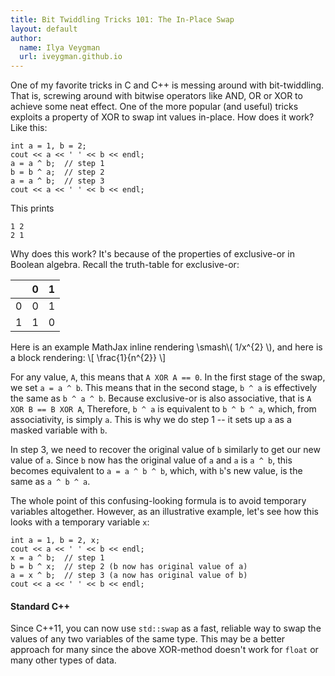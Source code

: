 ```yaml
---
title: Bit Twiddling Tricks 101: The In-Place Swap
layout: default
author:
  name: Ilya Veygman
  url: iveygman.github.io
---
```


One of my favorite tricks in C and C++ is messing around with bit-twiddling. That is, screwing around with bitwise operators like AND, OR or XOR to achieve some neat effect. One of the more popular (and useful) tricks exploits a property of XOR to swap int values in-place. How does it work? Like this:

	int a = 1, b = 2;
	cout << a << ' ' << b << endl;
	a = a ^ b;	// step 1
	b = b ^ a;	// step 2
	a = a ^ b;	// step 3
	cout << a << ' ' << b << endl;

This prints

	1 2
	2 1

Why does this work? It's because of the properties of exclusive-or in Boolean algebra. Recall the truth-table for exclusive-or:

|   | 0 | 1 |
|---|---|---|
| 0 | 0 | 1 |
| 1 | 1 | 0 |

Here is an example MathJax inline rendering \\smash\\( 1/x^{2} \\), and here is a block rendering: 
\\[ \frac{1}{n^{2}} \\]

For any value, `A`, this means that `A XOR A == 0`. In the first stage of the swap, we set `a = a ^ b`. This means that in the second stage, `b ^ a` is effectively the same as `b ^ a ^ b`. Because exclusive-or is also associative, that is `A XOR B == B XOR A`, Therefore, `b ^ a` is equivalent to `b ^ b ^ a`, which, from associativity, is simply `a`. This is why we do step 1 -- it sets up `a` as a masked variable with `b`.

In step 3, we need to recover the original value of `b` similarly to get our new value of `a`. Since `b` now has the original value of `a` and `a` is `a ^ b`, this becomes equivalent to `a = a ^ b ^ b`, which, with `b`'s new value, is the same as `a ^ b ^ a`.

The whole point of this confusing-looking formula is to avoid temporary variables altogether. However, as an illustrative example, let's see how this looks with a temporary variable `x`:

	int a = 1, b = 2, x;
	cout << a << ' ' << b << endl;
	x = a ^ b;	// step 1
	b = b ^ x;	// step 2 (b now has original value of a)
	a = x ^ b;	// step 3 (a now has original value of b)
	cout << a << ' ' << b << endl;

#### Standard C++

Since C++11, you can now use `std::swap` as a fast, reliable way to swap the values of any two variables of the same type. This may be a better approach for many since the above XOR-method doesn't work for `float` or many other types of data.
